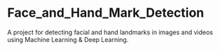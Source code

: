 # Face_and_Hand_Mark_Detection
A project for detecting facial and hand landmarks in images and videos using Machine Learning &amp; Deep Learning.
